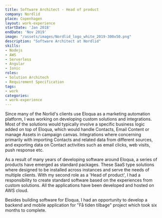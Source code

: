 ```yaml
---
title: Software Architect - Head of product
company: Nordlid
place: Copenhagen
layout: work-experience
startDate: 'Jan 2018'
endDate: 'Nov 2019'
image: "/assets/images/Nordlid_logo_white_2019-300x50.png"
description: "Software Architect at Nordlid"
skills:
- Nodejs
- AWS
- Serverless
- Angular
- Ionic
roles: 
- Solution Architech
- Requirement Specification
tags:
- work
categories:
- work-experience
---
```


Since many of the Norlid's clients use Eloqua as a marketing automation platform, I was working on developing custom solutions and integrations.
Most of the solutions would typically involve a specific business logic added on top of Eloqua, which would handle Contacts, Email Content or manage Assets
in campaign canvas. Integrations where concerning primarily with importing Contacts and related data from different sources, and exporting data on Contact activities
such as email clicks, web visits, push response etc. 

As a result of many years of developing software around Eloqua, a series of products have emerged as standard packages. These SaaS type solutions where designed to be installed
across instances and serve the needs of multiple clients. With my second role as a 'Head of product', I had a responsibility to create standard software based on the experiences from 
custom solutions. All the applications have been developed and hosted on AWS cloud.

Besides building software for Eloqua, I had an opportunity to develop a backend and mobile application for "Få tiden tilbage" project which took six months to complete. 





